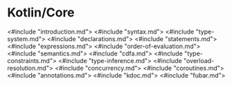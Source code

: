 # Kotlin/Core

<#include "introduction.md">
<#include "syntax.md">
<#include "type-system.md">
<#include "declarations.md">
<#include "statements.md">
<#include "expressions.md">
<#include "order-of-evaluation.md">
<#include "semantics.md">
<#include "cdfa.md">
<#include "type-constraints.md">
<#include "type-inference.md">
<#include "overload-resolution.md">
<#include "concurrency.md">
<#include "coroutines.md">
<#include "annotations.md">
<#include "kdoc.md">
<#include "fubar.md">
